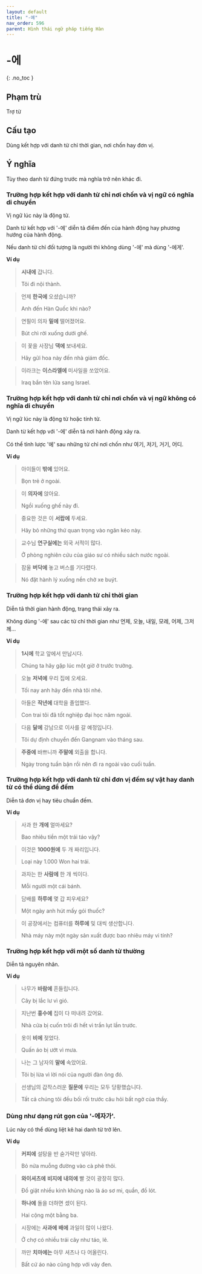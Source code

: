 ```yaml
---
layout: default
title: "-에"
nav_order: 596
parent: Hình thái ngữ pháp tiếng Hàn
---
```


# -에
{: .no_toc }

## Phạm trù

Trợ từ

## Cấu tạo

Dùng kết hợp với danh từ chỉ thời gian, nơi chốn hay đơn vị.

## Ý nghĩa

Tùy theo danh từ đứng trước mà nghĩa trở nên khác đi.

### Trường hợp kết hợp với danh từ chỉ nơi chốn và vị ngữ có nghĩa di chuyển

Vị ngữ lúc này là động từ.

Danh từ kết hợp với '-에' diễn tả điểm đến của hành động hay phương hướng của hành động.

Nếu danh từ chỉ đối tượng là người thì không dùng '-에' mà dùng '-에게'.

**Ví dụ**

> **시내에** 갑니다.
>
> Tôi đi nội thành.

> 언제 **한국에** 오셨습니까?
>
> Anh đến Hàn Quốc khi nào?

> 연필이 의자 **밑에** 떨어졌어요.
>
> Bút chì rời xuống dưới ghế.

> 이 꽃을 사장님 **댁에** 보내세요.
>
> Hãy gửi hoa này đến nhà giám đốc.

> 이라크는 **이스라엘에** 미사일을 쏘았어요.
>
> Iraq bắn tên lửa sang Israel.

### Trường hợp kết hợp với danh từ chỉ nơi chốn và vị ngữ không có nghĩa di chuyển

Vị ngữ lúc này là động từ hoặc tính từ.

Danh từ kết hợp với '-에' diễn tả nơi hành động xảy ra.

Có thể tỉnh lược '에' sau những từ chỉ nơi chốn như 여기, 저기, 거기, 어디.

**Ví dụ**

> 아이들이 **밖에** 있어요.
>
> Bọn trẻ ở ngoài.

> 이 **의자에** 앉아요.
>
> Ngồi xuống ghế này đi.

> 중요한 것은 이 **서랍에** 두세요.
>
> Hãy bỏ những thứ quan trọng vào ngăn kéo này.

> 교수님 **연구실에는** 외국 서적이 많다.
>
> Ở phòng nghiên cứu của giáo sư có nhiều sách nước ngoài.

> 잠울 **버닥에** 놓고 버스를 기다렸다.
>
> Nó đặt hành lý xuống nền chờ xe buýt.

###  Trường hợp kết hợp với danh từ chỉ thời gian

Diễn tả thời gian hành động, trạng thái xảy ra.

Không dùng '-에' sau các từ chỉ thời gian như 언제, 오늘, 내일, 모레, 어제, 그저께...

**Ví dụ**

> **1시에** 학교 앞에서 만납시다.
>
> Chúng ta hãy gặp lúc một giờ ở trước trường.

> 오늘 **저녁에** 우리 집에 오세요.
>
> Tối nay anh hãy đến nhà tôi nhé.

> 아들은 **작년에** 대학을 졸업했다.
>
> Con trai tôi đã tốt nghiệp đại học năm ngoái.

> 다음 **달에** 강남으로 이사를 갈 예정입니다.
>
> Tôi dự định chuyển đến Gangnam vào tháng sau.

> **주중에** 바쁘니까 **주말에** 외출을 합니다.
>
> Ngày trong tuần bận rồi nên đi ra ngoài vào cuối tuần.

### Trường hợp kết hợp với danh từ chỉ đơn vị đếm sự vật hay danh từ có thể dùng để đếm

Diễn tả đơn vị hay tiêu chuẩn đếm.

**Ví dụ**

> 사과 한 **개에** 얼마세요?
>
> Bao nhiêu tiền một trái táo vậy?

> 이것은 **1000원에** 두 개 짜리입니다.
>
> Loại này 1.000 Won hai trái.

> 과자는 한 **사람에** 한 개 씩이다.
>
> Mỗi người một cái bánh.

> 담배를 **하루에** 몇 갑 피우세요?
>
> Một ngày anh hút mấy gói thuốc?

> 이 공장에서는 컴퓨터를 **하루에** 및 대씩 생산합니다.
>
> Nhà máy này một ngày sản xuất được bao nhiêu máy vi tính?

### Trường hợp kết hợp với một số danh từ thường

Diễn tả nguyên nhân.

**Ví dụ**

> 나무가 **바람에** 흔들립니다.
>
> Cây bị lắc lư vì gió.

> 지난번 **훙수에** 집이 다 떠내려 갔어요.
>
> Nhà cửa bị cuốn trôi đi hết vì trần lụt lần trước.

> 옷이 **비에** 젖었다.
>
> Quấn áo bị ướt vì mưa.

> 나는 그 남자의 **말에** 속았어요.
>
> Tôi bị lừa vì lời nói của người đàn ông đó.

> 선생님의 갑작스러운 **질문에** 우리는 모두 당황했습니다.
>
> Tất cả chúng tôi đều bối rối trước câu hỏi bất ngờ của thầy.

### Dùng như dạng rút gọn của '-에자가'.

Lúc này có thể dùng liệt kê hai danh từ trở lên.

**Ví dụ**

> **커피에** 설탕을 반 숟가락만 넣아라.
>
> Bỏ nửa muỗng đường vào cà phê thôi.

> **와이셔츠에** **비지에** **내의에** 빨 것이 광장히 많다.
>
> Đồ giặt nhiều kinh khủng nào là áo sơ mi, quần, đồ lót.

> **하나에** 돌을 더하면 셌이 된다.
>
> Hai cộng một bằng ba.

> 시장에는 **사과에** **배에** 과일이 많이 나왔다.
>
> Ở chợ có nhiều trái cây như táo, lê.

> 까만 **치마에는** 아무 셔츠나 다 어올린다.
>
> Bất cứ áo nào cũng hợp với váy đen.